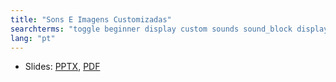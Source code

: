 ```yaml
---
title: "Sons E Imagens Customizadas"
searchterms: "toggle beginner display custom sounds sound_block display_block image_editor sound_editor images sons_e_imagens_customizadas"
lang: "pt"
---
```

 <ul>
 <li class="ng-binding">Slides:
 <a href="ProgrammingLessons/beginner/CustomImagesSounds.pptx">PPTX</a>,
 <a href="ProgrammingLessons/beginner/CustomImagesSounds.pdf">PDF</a>
 </li>
 </ul>
